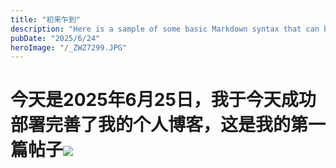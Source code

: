 ```yaml
---
title: "初来乍到"
description: "Here is a sample of some basic Markdown syntax that can be used when writing Markdown content in Astro."
pubDate: "2025/6/24"
heroImage: "/_ZWZ7299.JPG"
---
```


# 今天是2025年6月25日，我于今天成功部署完善了我的个人博客，这是我的第一篇帖子![](https://my-web-pictures.oss-cn-guangzhou.aliyuncs.com/pic/2025%E5%B9%B42%E6%9C%88-%E5%8D%97%E6%BE%B3.jpg)